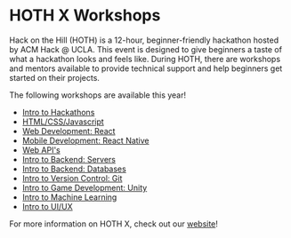 # HOTH X Workshops
Hack on the Hill (HOTH) is a 12-hour, beginner-friendly hackathon hosted by ACM Hack @ UCLA. This event is designed to give beginners a taste of what a hackathon looks and feels like. During HOTH, there are workshops and mentors available to provide technical support and help beginners get started on their projects.

The following workshops are available this year!
- [Intro to Hackathons](https://www.youtube.com/watch?v=p8ssQybQsd8)
- [HTML/CSS/Javascript](intro-to-html-css-js/)
- [Web Development: React](intro-to-react/)
- [Mobile Development: React Native](intro-to-react-native/)
- [Web API's](intro-to-apis/)
- [Intro to Backend: Servers](intro-to-servers/)
- [Intro to Backend: Databases](intro-to-databases/)
- [Intro to Version Control: Git](intro-to-git/) 
- [Intro to Game Development: Unity](https://www.youtube.com/watch?v=WkqycKI6vdc)
- [Intro to Machine Learning](https://www.youtube.com/watch?v=byTbOGoAbRI)
- [Intro to UI/UX](https://www.youtube.com/watch?v=TxWxpsna2Us)

For more information on HOTH X, check out our [website](https://hoth.uclaacm.com/)!

